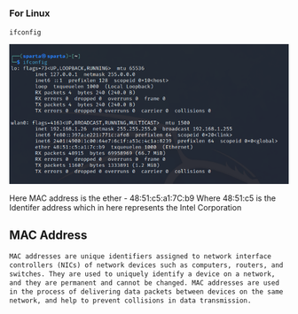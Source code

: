 ### For Linux

```
ifconfig
```

![Alt text](Photos/2023-04-28_12-02.png)

Here MAC address is the ether - 48:51:c5:a1:7C:b9
Where 48:51:c5 is the Identifer address which in here represents the Intel Corporation

## MAC Address

    MAC addresses are unique identifiers assigned to network interface controllers (NICs) of network devices such as computers, routers, and switches. They are used to uniquely identify a device on a network, and they are permanent and cannot be changed. MAC addresses are used in the process of delivering data packets between devices on the same network, and help to prevent collisions in data transmission.
